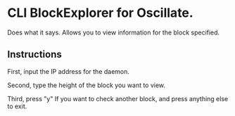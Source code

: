 # CLI BlockExplorer for Oscillate.
Does what it says. Allows you to view information for the block specified.

## Instructions
First, input the IP address for the daemon. 

Second, type the height of the block you want to view.

Third, press "y" If you want to check another block, and press anything else to exit.

